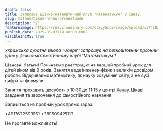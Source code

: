```yaml
---
draft: false
title: Запрошує фізико-математичний клуб "Математикум" у Ханау.
slug: mathematikum-hanau-probestunde
description: "2"
featureimage: https://res.cloudinary.com/dqzyy5upv/image/upload/v1741027311/Mat_page-0001_uuytfj.jpg
publish_date: 2025-03-03T19:48:00.000Z
visibleInCMS: true
---
```

*Українська суботня школа "Оберіг" запрошує на безкоштовний пробний урок у фізико-математичному клубі "Математикум"!* 

Шановні батьки! Починаємо реєстрацію на перший пробний урок для дітей віком від 9 років. Заняття веде інженер-фізик з великім досвідом роботи. Відкриваємо математику, як науку розуміння світу, а не сухі цифри та  формули.

Заняття проходять щосуботи з 10:30 до 11:15 у центрі Ханау.
Цікаві завдання та заохочення до самостійного навчання. 

Запишіться на пробний урок прямо зараз:


+4917622593651
+380509425112

Не проґавте можливість!
